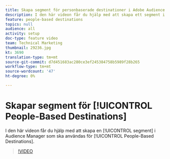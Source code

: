 ```yaml
---
title: Skapa segment för personbaserade destinationer i Adobe Audience Manager
description: I den här videon får du hjälp med att skapa ett segment i Audience Manager som ska användas för personbaserade destinationer.
feature: people-based destinations
topics: null
audience: all
activity: setup
doc-type: feature video
team: Technical Marketing
thumbnail: 29236.jpg
kt: 3690
translation-type: tm+mt
source-git-commit: d7d451683ac280ce3ef245384758b5989f28b265
workflow-type: tm+mt
source-wordcount: '47'
ht-degree: 0%

---
```



# Skapar segment för [!UICONTROL People-Based Destinations]

I den här videon får du hjälp med att skapa en [!UICONTROL segment] i Audience Manager som ska användas för [!UICONTROL People-Based Destinations].

>[!VIDEO](https://video.tv.adobe.com/v/29236/?quality=12)
